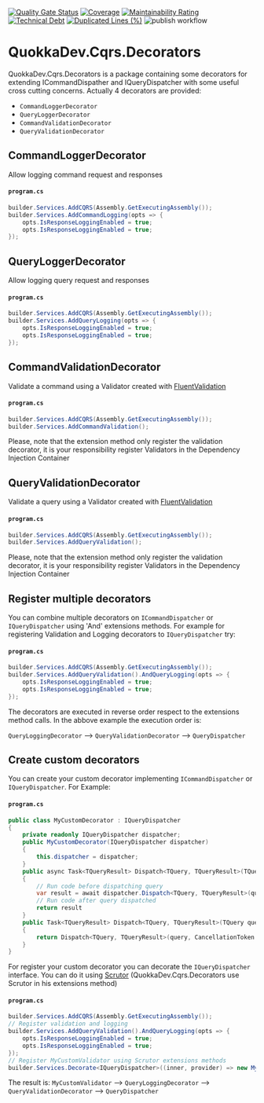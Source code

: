 [![Quality Gate Status](https://sonarcloud.io/api/project_badges/measure?project=quokka-dev_quokkadev-cqrs-decorators&metric=alert_status)](https://sonarcloud.io/summary/new_code?id=quokka-dev_quokkadev-cqrs-decorators) [![Coverage](https://sonarcloud.io/api/project_badges/measure?project=quokka-dev_quokkadev-cqrs-decorators&metric=coverage)](https://sonarcloud.io/summary/new_code?id=quokka-dev_quokkadev-cqrs-decorators) [![Maintainability Rating](https://sonarcloud.io/api/project_badges/measure?project=quokka-dev_quokkadev-cqrs-decorators&metric=sqale_rating)](https://sonarcloud.io/summary/new_code?id=quokka-dev_quokkadev-cqrs-decorators) [![Technical Debt](https://sonarcloud.io/api/project_badges/measure?project=quokka-dev_quokkadev-cqrs-decorators&metric=sqale_index)](https://sonarcloud.io/summary/new_code?id=quokka-dev_quokkadev-cqrs-decorators) [![Duplicated Lines (%)](https://sonarcloud.io/api/project_badges/measure?project=quokka-dev_quokkadev-cqrs-decorators&metric=duplicated_lines_density)](https://sonarcloud.io/summary/new_code?id=quokka-dev_quokkadev-cqrs-decorators) ![publish workflow](https://github.com/quokka-dev/quokkadev-cqrs/actions/workflows/publish.yml/badge.svg) 

# QuokkaDev.Cqrs.Decorators

QuokkaDev.Cqrs.Decorators is a package containing some decorators for extending ICommandDispather and IQueryDispatcher with some useful cross cutting concerns. Actually 4 decorators are provided:

- `CommandLoggerDecorator`
- `QueryLoggerDecorator`
- `CommandValidationDecorator`
- `QueryValidationDecorator`

## CommandLoggerDecorator
Allow logging command request and responses
#### **`program.cs`**
```csharp
builder.Services.AddCQRS(Assembly.GetExecutingAssembly());
builder.Services.AddCommandLogging(opts => { 
    opts.IsResponseLoggingEnabled = true;
    opts.IsResponseLoggingEnabled = true;
});
```

## QueryLoggerDecorator
Allow logging query request and responses

#### **`program.cs`**
```csharp
builder.Services.AddCQRS(Assembly.GetExecutingAssembly());
builder.Services.AddQueryLogging(opts => { 
    opts.IsResponseLoggingEnabled = true;
    opts.IsResponseLoggingEnabled = true;
});
```

## CommandValidationDecorator
Validate a command using a Validator created with [FluentValidation](https://docs.fluentvalidation.net/en/latest)

#### **`program.cs`**
```csharp
builder.Services.AddCQRS(Assembly.GetExecutingAssembly());
builder.Services.AddCommandValidation();
```
Please, note that the extension method only register the validation decorator, it is your responsibility register Validators in the Dependency Injection Container

## QueryValidationDecorator
Validate a query using a Validator created with [FluentValidation](https://docs.fluentvalidation.net/en/latest)

#### **`program.cs`**
```csharp
builder.Services.AddCQRS(Assembly.GetExecutingAssembly());
builder.Services.AddQueryValidation();
```
Please, note that the extension method only register the validation decorator, it is your responsibility register Validators in the Dependency Injection Container

## Register multiple decorators
You can combine multiple decorators on `ICommandDispatcher` or `IQueryDispatcher` using 'And' extensions methods. For example for registering Validation and Logging decorators to `IQueryDispatcher` try:

#### **`program.cs`**
```csharp
builder.Services.AddCQRS(Assembly.GetExecutingAssembly());
builder.Services.AddQueryValidation().AndQueryLogging(opts => { 
    opts.IsResponseLoggingEnabled = true;
    opts.IsResponseLoggingEnabled = true;
});
```

The decorators are executed in reverse order respect to the extensions method calls. In the abbove example the execution order is:

`QueryLoggingDecorator` --> `QueryValidationDecorator` --> `QueryDispatcher`

## Create custom decorators
You can create your custom decorator implementing `ICommandDispatcher` or `IQueryDispatcher`. For Example:

#### **`program.cs`**
```csharp
public class MyCustomDecorator : IQueryDispatcher
{
    private readonly IQueryDispatcher dispatcher;    
    public MyCustomDecorator(IQueryDispatcher dispatcher)
    {
        this.dispatcher = dispatcher;        
    }
    public async Task<TQueryResult> Dispatch<TQuery, TQueryResult>(TQuery query, CancellationToken cancellation) where TQuery : IQuery<TQueryResult>
    {
        // Run code before dispatching query
        var result = await dispatcher.Dispatch<TQuery, TQueryResult>(query, cancellation);
        // Run code after query dispatched
        return result
    }
    public Task<TQueryResult> Dispatch<TQuery, TQueryResult>(TQuery query) where TQuery : IQuery<TQueryResult>
    {
        return Dispatch<TQuery, TQueryResult>(query, CancellationToken.None);
    }
}
```
For register your custom decorator you can decorate the `IQueryDispatcher` interface. You can do it using [Scrutor](https://github.com/khellang/Scrutor) (QuokkaDev.Cqrs.Decorators use Scrutor in his extensions method)
#### **`program.cs`**
```csharp
builder.Services.AddCQRS(Assembly.GetExecutingAssembly());
// Register validation and logging
builder.Services.AddQueryValidation().AndQueryLogging(opts => { 
    opts.IsResponseLoggingEnabled = true;
    opts.IsResponseLoggingEnabled = true;
});
// Register MyCustomValidator using Scrutor extensions methods
builder.Services.Decorate<IQueryDispatcher>((inner, provider) => new MyCustomeDecorator(inner));
```
The result is:
`MyCustomValidator` --> `QueryLoggingDecorator` --> `QueryValidationDecorator` --> `QueryDispatcher`
